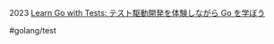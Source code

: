 2023
 [Learn Go with Tests: テスト駆動開発を体験しながら Go を学ぼう](https://kakakakakku.hatenablog.com/entry/2023/03/21/105935)

#golang/test
